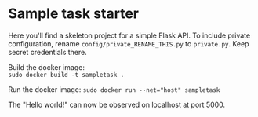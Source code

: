# Sample task starter

Here you'll find a skeleton project for a simple Flask API.
To include private configuration, rename `config/private_RENAME_THIS.py` to `private.py`. Keep secret credentials there.

Build the docker image:  
`sudo docker build -t sampletask .`

Run the docker image:
`sudo docker run --net="host" sampletask`


The "Hello world!" can now be observed on   localhost at port 5000. 